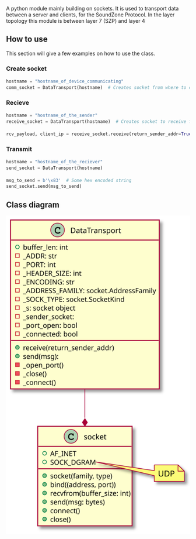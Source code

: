 <!-- 
To compile puml use: (Assuming plantuml you are in the directory)
plantuml.jar -tsvg readme.md -o diagrams
-->

A python module mainly building on sockets. 
It is used to transport data between a server and clients, 
for the SoundZone Protocol.
In the layer topology this module is between layer 7 (SZP) and layer 4

## How to use

This section will give a few examples on how to use the class.

### Create socket

```Python
hostname = "hostname_of_device_communicating"
comm_socket = DataTransport(hostname)  # Creates socket from where to communicate
```

### Recieve

```Python
hostname = "hostname_of_the_sender"
receive_socket = DataTransport(hostname)  # Creates socket to receive from

rcv_payload, client_ip = receive_socket.receive(return_sender_addr=True)  # Returns the recieved message (and client_ip if return_sender_addr is true)
```

### Transmit

```python
hostname = "hostname_of_the_reciever"
send_socket = DataTransport(hostname)

msg_to_send = b'\x83'  # Some hex encoded string
send_socket.send(msg_to_send)
```


## Class diagram

<!--
```
@startuml class_diagram

DataTransport --* socket

class DataTransport {
    + buffer_len: int
    - _ADDR: str
    - _PORT: int
    - _HEADER_SIZE: int
    - _ENCODING: str
    - _ADDRESS_FAMILY: socket.AddressFamily
    - _SOCK_TYPE: socket.SocketKind
    - _s: socket object
    - _sender_socket:
    - _port_open: bool
    - _connected: bool

    + receive(return_sender_addr)
    + send(msg):
    - _open_port()
    - _close()
    - _connect()
}

class socket {
    + AF_INET
    + SOCK_DGRAM

    + socket(family, type)
    + bind((address, port))
    + recvfrom(buffer_size: int)
    + send(msg: bytes)
    + connect()
    + close()
}

note right of socket::SOCK_DGRAM
    UDP
end note


@enduml
```
-->

![](diagrams/class_diagram.svg)
